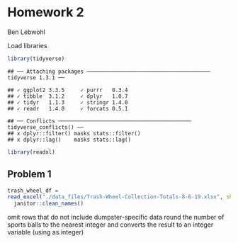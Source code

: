 Homework 2
================
Ben Lebwohl

Load libraries

``` r
library(tidyverse)
```

    ## ── Attaching packages ─────────────────────────────────────── tidyverse 1.3.1 ──

    ## ✓ ggplot2 3.3.5     ✓ purrr   0.3.4
    ## ✓ tibble  3.1.2     ✓ dplyr   1.0.7
    ## ✓ tidyr   1.1.3     ✓ stringr 1.4.0
    ## ✓ readr   1.4.0     ✓ forcats 0.5.1

    ## ── Conflicts ────────────────────────────────────────── tidyverse_conflicts() ──
    ## x dplyr::filter() masks stats::filter()
    ## x dplyr::lag()    masks stats::lag()

``` r
library(readxl)
```

## Problem 1

``` r
trash_wheel_df = 
read_excel("./data_files/Trash-Wheel-Collection-Totals-8-6-19.xlsx", sheet = "Mr. Trash Wheel", range= "A2:N406") %>% 
  janitor::clean_names()
```

omit rows that do not include dumpster-specific data round the number of
sports balls to the nearest integer and converts the result to an
integer variable (using as.integer)
